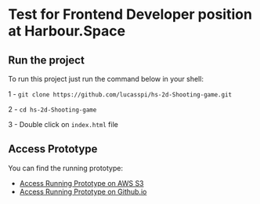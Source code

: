 # Test for Frontend Developer position at Harbour.Space

## Run the project

To run this project just run the command below in your shell:

1 - `git clone https://github.com/lucasspi/hs-2d-Shooting-game.git`

2 - `cd hs-2d-Shooting-game`

3 - Double click on `index.html` file

## Access Prototype
You can find the running prototype:
- [Access Running Prototype on AWS S3](https://shotting-game.spirandeli.com) 
- [Access Running Prototype on Github.io](https://lucasspi.github.io/hs-2d-Shooting-game/)
